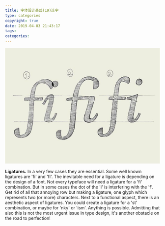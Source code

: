 ```yaml
---
title: 字体设计基础(19)连字
type: categories
copyright: true
date: 2019-04-03 21:43:17
tags:
categories:
---
```


![img](字体设计基础-19-连字/typebasics-19.jpg)

**Ligatures.** In a very few cases they are essential. Some well known ligatures are 'fi' and 'fl'. The inevitable need for a ligature is depending on the design of a font. Not every typeface will need a ligature for a 'fi' combination. But in some cases the dot of the 'i' is interfering with the 'f'. Get rid of all that annoying row but making a ligature, one glyph which represents two (or more) characters. Next to a functional aspect, there is an aesthetic aspect of ligatures. You could create a ligature for a 'st' combination, or maybe for 'nky' or 'ism'. Anything is possible. Admitting that also this is not the most urgent issue in type design, it's another obstacle on the road to perfection!